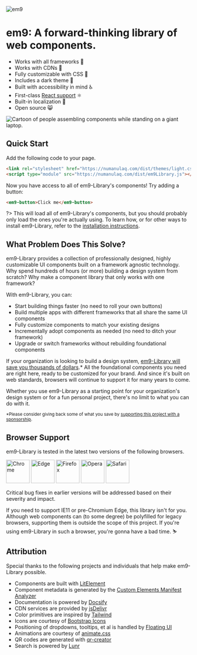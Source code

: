 <div class="splash">
<div class="splash-start">
<img class="splash-logo" src="/assets/images/em9_logo.svg" alt="em9">

# <em9-visually-hidden>em9:</em9-visually-hidden> A forward-thinking library of web components.

- Works with all frameworks 🧩
- Works with CDNs 🚛
- Fully customizable with CSS 🎨
- Includes a dark theme 🌛
- Built with accessibility in mind ♿️
- First-class [React support](/frameworks/react) ⚛️
- Built-in localization 💬
- Open source 😸

<!-- Designed in New Hampshire by [Cory LaViska](https://twitter.com/claviska). -->

</div>
<div class="splash-end">
<img class="splash-image" src="/assets/images/undraw-content-team.svg" alt="Cartoon of people assembling components while standing on a giant laptop.">
</div>
</div>

<!-- [![jsDelivr](https://data.jsdelivr.com/v1/package/npm/@webcomponents/em9webcomponents/badge)](https://www.jsdelivr.com/package/npm/@webcomponents/em9webcomponents)
[![npm](https://img.shields.io/npm/dw/@webcomponents/em9webcomponents?label=npm&style=flat-square)](https://www.npmjs.com/package/@webcomponents/em9webcomponents)
[![License](https://img.shields.io/badge/license-MIT-232323.svg?style=flat-square)](https://github.com/em9-style/em9/blob/next/LICENSE.md)<br>
[![Discord](https://img.shields.io/badge/Discord-Join%20the%20chat-5965f2.svg?style=flat-square&logo=discord&logoColor=white)](https://discord.gg/mg8f26C)
[![Twitter](https://img.shields.io/badge/Twitter-Follow-00acee.svg?style=flat-square&logo=twitter&logoColor=white)](https://twitter.com/em9_style)
[![Sponsor](https://img.shields.io/badge/GitHub-Code-232323.svg?style=flat-square&logo=github&logoColor=white)](https://github.com/em9-style/em9) -->

## Quick Start

Add the following code to your page.

```html
<link rel="stylesheet" href="https://numanulaq.com/dist/themes/light.css" />
<script type="module" src="https://numanulaq.com/dist/em9Library.js"></script>
```

Now you have access to all of em9-Library's components! Try adding a button:

```html preview expanded
<em9-button>Click me</em9-button>
```

?> This will load all of em9-Library's components, but you should probably only load the ones you're actually using. To learn how, or for other ways to install em9-Library, refer to the [installation instructions](getting-started/installation).

## What Problem Does This Solve?

em9-Library provides a collection of professionally designed, highly customizable UI components built on a framework agnostic technology. Why spend hundreds of hours (or more) building a design system from scratch? Why make a component library that only works with one framework?

With em9-Library, you can:

- Start building things faster (no need to roll your own buttons)
- Build multiple apps with different frameworks that all share the same UI components
- Fully customize components to match your existing designs
- Incrementally adopt components as needed (no need to ditch your framework)
- Upgrade or switch frameworks without rebuilding foundational components

If your organization is looking to build a design system, [em9-Library will save you thousands of dollars](https://medium.com/eightshapes-llc/and-you-thought-buttons-were-easy-26eb5b5c1871).\* All the foundational components you need are right here, ready to be customized for your brand. And since it's built on web standards, browsers will continue to support it for many years to come.

Whether you use em9-Library as a starting point for your organization's design system or for a fun personal project, there's no limit to what you can do with it.

<small>\*Please consider giving back some of what you save by [supporting this project with a sponsorship](https://github.com/sponsors/claviska).</small>

## Browser Support

em9-Library is tested in the latest two versions of the following browsers.

<img src="/assets/images/chrome.png" alt="Chrome" width="64" height="64">
<img src="/assets/images/edge.png" alt="Edge" width="64" height="64">
<img src="/assets/images/firefox.png" alt="Firefox" width="64" height="64">
<img src="/assets/images/opera.png" alt="Opera" width="64" height="64">
<img src="/assets/images/safari.png" alt="Safari" width="64" height="64">

Critical bug fixes in earlier versions will be addressed based on their severity and impact.

If you need to support IE11 or pre-Chromium Edge, this library isn't for you. Although web components can (to some degree) be polyfilled for legacy browsers, supporting them is outside the scope of this project. If you're using em9-Library in such a browser, you're gonna have a bad time. ⛷

## Attribution

Special thanks to the following projects and individuals that help make em9-Library possible.

- Components are built with [LitElement](https://lit-element.polymer-project.org/)
- Component metadata is generated by the [Custom Elements Manifest Analyzer](https://github.com/open-wc/custom-elements-manifest)
- Documentation is powered by [Docsify](https://docsify.js.org/)
- CDN services are provided by [jsDelivr](https://www.jsdelivr.com/)
- Color primitives are inspired by [Tailwind](https://tailwindcss.com/)
- Icons are courtesy of [Bootstrap Icons](https://icons.getbootstrap.com/)
- Positioning of dropdowns, tooltips, et al is handled by [Floating UI](https://floating-ui.com/)
- Animations are courtesy of [animate.css](https://animate.style/)
- QR codes are generated with [qr-creator](https://github.com/nimiq/qr-creator)
- Search is powered by [Lunr](https://lunrjs.com/)
